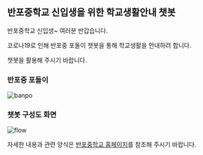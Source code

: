 ## 반포중학교 신입생을 위한 학교생활안내 챗봇

반포중학교 신입생~ 여러분 반갑습니다. 


코로나19로 인해 반포중 포돌이 챗봇을 통해 학교생활을 안내하려 합니다.


챗봇을 활용해 주시기 바랍니다.

### 반포중 포돌이

![banpo](https://user-images.githubusercontent.com/16274293/117557415-9759af00-b0ad-11eb-95f2-ebb501de428c.png)




### 챗봇 구성도 화면

![flow](https://user-images.githubusercontent.com/16274293/117557559-e8b66e00-b0ae-11eb-88ff-425079c98dd8.png)




자세한 내용과 관련 양식은 [반포중학교 홈페이지](http://banpo.sen.ms.kr)를 참조해 주시기 바랍니다.


